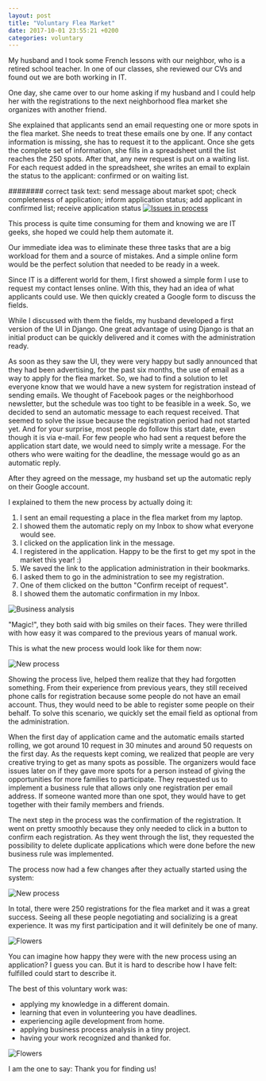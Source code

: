 ```yaml
---
layout: post
title: "Voluntary Flea Market"
date: 2017-10-01 23:55:21 +0200
categories: voluntary
---
```


My husband and I took some French lessons with our neighbor, who is a retired school teacher.
In one of our classes, she reviewed our CVs and found out we are both working in IT.

One day, she came over to our home asking if my husband and I could help her with
the registrations to the next neighborhood flea market she organizes with another friend.

She explained that applicants send an email requesting one or more spots in the flea
market. She needs to treat these emails one by one. If any contact information is
missing, she has to request it to the applicant. Once she gets the complete set of
information, she fills in a spreadsheet until the list reaches the 250 spots. After that,
any new request is put on a waiting list. For each request added in the spreadsheet,
she writes an email to explain the status to the applicant: confirmed or on waiting list.

######## correct task text: send message about market spot; check completeness of application; inform application status; add applicant in confirmed list; receive application status
<a href="/images/posts/market-registration-as-is-issues.png" target="_blank"><img src="/images/posts/market-registration-as-is-issues.png" alt="Issues in process"></a>

This process is quite time consuming for them and knowing we are IT geeks, she
hoped we could help them automate it.

Our immediate idea was to eliminate these three tasks that are a big workload for
them and a source of mistakes. And a simple online form would be the perfect solution
that needed to be ready in a week.

Since IT is a different world for them, I first showed a simple form I use to request my
contact lenses online. With this, they had an idea of what applicants could use. We then
quickly created a Google form to discuss the fields.

While I discussed with them the fields, my husband developed
a first version of the UI in Django. One great advantage of using Django is that an
initial product can be quickly delivered and it comes with the administration ready.

As soon as they saw the UI, they were very happy but sadly announced that
they had been advertising, for the past six months, the use of email as a way to
apply for the flea market. So, we had to find a solution to let everyone know that we would have a new system for
registration instead of sending emails. We thought of Facebook pages or the neighborhood
newsletter, but the schedule was too tight to be feasible in a week. So, we
decided to send an automatic message to each request received. That seemed to solve the
issue because the registration period had not started yet. And for your surprise, most people
do follow this start date, even though it is via e-mail. For few people who had sent a request before
the application start date, we would need to simply write a message. For the others who were
waiting for the deadline, the message would go as an automatic reply.

After they agreed on the message, my husband set up the automatic reply on their
Google account.

I explained to them the new process by actually doing it:

1. I sent an email requesting a place in the flea market from my laptop.
2. I showed them the automatic reply on my Inbox to show what everyone would see.
3. I clicked on the application link in the message.
4. I registered in the application. Happy to be the first to get my spot in the market this year! :)
5. We saved the link to the application administration in their bookmarks.
6. I asked them to go in the administration to see my registration.
7. One of them clicked on the button "Confirm receipt of request".
8. I showed them the automatic confirmation in my Inbox.

<img src="/images/posts/ba-brocante.jpg" alt="Business analysis">

"Magic!", they both said with big smiles on their faces. They were thrilled with
how easy it was compared to the previous years of manual work.

This is what the new process would look like for them now:

<img src="/images/posts/market-registration-to-be-1.png" alt="New process">

Showing the process live, helped them realize that they had forgotten something.
From their experience from previous years, they still received
phone calls for registration because some people do not have an email account.
Thus, they would need to be able to register some people on their behalf. To solve this scenario,
we quickly set the email field as optional from the administration.

When the first day of application came and the automatic emails started rolling,
we got around 10 request in 30 minutes and around 50 requests on the first day.
As the requests kept coming, we realized that people are very creative trying to
get as many spots as possible. The organizers would face issues later on if they
gave more spots for a person instead of giving the opportunities for more families
to participate. They requested us to implement a business rule that allows only one registration
per email address. If someone wanted more than one spot, they would have to get
together with their family members and friends.

The next step in the process was the confirmation of the registration. It went on
pretty smoothly because they only needed to click in a button to confirm each registration.
As they went through the list, they requested the possibility to delete duplicate
applications which were done before the new business rule was implemented.

The process now had a few changes after they actually started using the system:

<img src="/images/posts/market-registration-to-be-4.png" alt="New process">

In total, there were 250 registrations for the flea market and it was a great
success. Seeing all these people negotiating and socializing is a great experience.
It was my first participation and it will definitely be one of many.

<img src="/images/posts/brocante.JPG" alt="Flowers">

You can imagine how happy they were with the new process using an application?
I guess you can. But it is hard to describe how I have felt: fulfilled could start to
describe it.

The best of this voluntary work was:
- applying my knowledge in a different domain.
- learning that even in volunteering you have deadlines.
- experiencing agile development from home.
- applying business process analysis in a tiny project.
- having your work recognized and thanked for.

<img src="/images/posts/flowers-brocante.JPG" alt="Flowers">

I am the one to say: Thank you for finding us!
